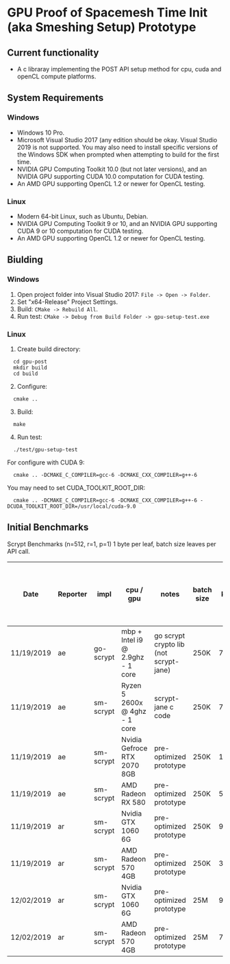 # GPU Proof of Spacemesh Time Init (aka Smeshing Setup) Prototype

## Current functionality
- A c libraray implementing the POST API setup method for cpu, cuda and openCL compute platforms.

## System Requirements

### Windows
- Windows 10 Pro.
- Microsoft Visual Studio 2017 (any edition should be okay. Visual Studio 2019 is not supported. You may also need to install specific versions of the Windows SDK when prompted when attempting to build for the first time.
- NVIDIA GPU Computing Toolkit 10.0 (but not later versions), and an NVIDIA GPU supporting CUDA 10.0 computation for CUDA testing.
- An AMD GPU supporting OpenCL 1.2 or newer for OpenCL testing.

### Linux
- Modern 64-bit Linux, such as Ubuntu, Debian.
- NVIDIA GPU Computing Toolkit 9 or 10, and an NVIDIA GPU supporting CUDA 9 or 10 computation for CUDA testing.
- An AMD GPU supporting OpenCL 1.2 or newer for OpenCL testing.

## Biulding

### Windows
1. Open project folder into Visual Studio 2017: `File -> Open -> Folder`.
2. Set "x64-Release" Project Settings.
3. Build: `CMake -> Rebuild All`.
4. Run test: `CMake -> Debug from Build Folder -> gpu-setup-test.exe`

### Linux
1. Create build directory:
```
  cd gpu-post
  mkdir build
  cd build
```
2. Configure:
```
  cmake ..
```
3. Build:
```
  make
```
4. Run test:
```  
  ./test/gpu-setup-test
```

For configure with CUDA 9:
```
  cmake .. -DCMAKE_C_COMPILER=gcc-6 -DCMAKE_CXX_COMPILER=g++-6
```
You may need to set CUDA_TOOLKIT_ROOT_DIR:
```
  cmake .. -DCMAKE_C_COMPILER=gcc-6 -DCMAKE_CXX_COMPILER=g++-6 -DCUDA_TOOLKIT_ROOT_DIR=/usr/local/cuda-9.0
```

## Initial Benchmarks

Scrypt Benchmarks (n=512, r=1, p=1) 1 byte per leaf, batch size leaves per API call.

|Date      |Reporter|impl     |cpu / gpu                       |notes                                 |batch size|kh/s |mh/s|x factor over 1 4ghz cpu native thread|x factor over 12 4ghz cpu native threads|
|----------|--------|---------|--------------------------------|--------------------------------------|----------|-----|----|--------------------------------------|----------------------------------------|
|11/19/2019|ae      |go-scrypt|mbp + Intel i9 @ 2.9ghz - 1 core|go scrypt crypto lib (not scrypt-jane)|250K      |7    |0.01|1                                     |1                                       |
|11/19/2019|ae      |sm-scrypt|Ryzen 5 2600x @ 4ghz - 1 core   |scrypt-jane c code                    |250K      |7    |0.01|1                                     |1                                       |
|11/19/2019|ae      |sm-scrypt|Nvidia Gefroce RTX 2070 8GB     |pre-optimized prototype               |250K      |1,920|1.92|290                                   |24.17                                   |
|11/19/2019|ae      |sm-scrypt|AMD Radeon RX 580               |pre-optimized prototype               |250K      |500  |0.50|76                                    |6.29                                    |
|11/19/2019|ar      |sm-scrypt|Nvidia GTX 1060 6G              |pre-optimized prototype               |250K      |979  |0.98|148                                   |12.32                                   |
|11/19/2019|ar      |sm-scrypt|AMD Radeon 570 4GB              |pre-optimized prototype               |250K      |355  |0.36|54                                    |4.47                                    |
|12/02/2019|ar      |sm-scrypt|Nvidia GTX 1060 6G              |pre-optimized prototype               |25M       |986  |0.99|                                      |                                        |
|12/02/2019|ar      |sm-scrypt|AMD Radeon 570 4GB              |pre-optimized prototype               |25M       |717  |0.72|                                      |                                        |


